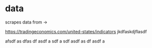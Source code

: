 # data

scrapes data from ->

https://tradingeconomics.com/united-states/indicators
jkdfaskdjflasdf


afsdf
as
dfas
df
asdf
a
sdf
a
sdf
asdf
as
df
asdf
a